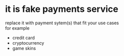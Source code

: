# it is fake payments service

replace it with payment sytem(s) that fit your use cases  
for example

-   credit card
-   cryptocurrency
-   game skins
